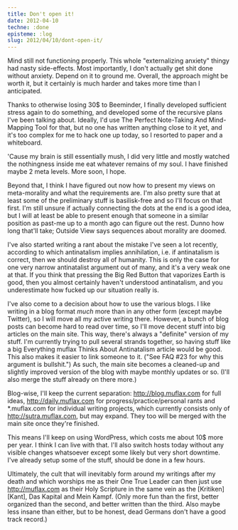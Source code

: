 ```yaml
---
title: Don't open it!
date: 2012-04-10
techne: :done
episteme: :log
slug: 2012/04/10/dont-open-it/
---
```


Mind still not functioning properly. This whole "externalizing anxiety" thingy had nasty side-effects. Most importantly, I don't actually get shit done without anxiety. Depend on it to ground me. Overall, the approach might be worth it, but it certainly is much harder and takes more time than I anticipated.

Thanks to otherwise losing 30\$ to Beeminder, I finally developed sufficient stress again to do something, and developed some of the recursive plans I've been talking about. Ideally, I'd use The Perfect Note-Taking And Mind-Mapping Tool for that, but no one has written anything close to it yet, and it's too complex for me to hack one up today, so I resorted to paper and a whiteboard.

'Cause my brain is still essentially mush, I did very little and mostly watched the nothingness inside me eat whatever remains of my soul. I have finished maybe 2 meta levels. More soon, I hope.

Beyond that, I think I have figured out now how to present my views on meta-morality and what the requirements are. I'm also pretty sure that at least some of the preliminary stuff is basilisk-free and so I'll focus on that first. I'm still unsure if actually connecting the dots at the end is a good idea, but I will at least be able to present enough that someone in a similar position as past-me up to a month ago can figure out the rest. Dunno how long that'll take; Outside View says sequences about morality are doomed.

I've also started writing a rant about the mistake I've seen a lot recently, according to which antinatalism implies annihilation, i.e. if antinatalism is correct, then we should destroy all of humanity. This is only the case for one very narrow antinatalist argument out of many, and it's a very weak one at that. If you think that pressing the Big Red Button that vaporizes Earth is good, then you almost certainly haven't understood antinatalism, and you underestimate how fucked up our situation really is.

I've also come to a decision about how to use the various blogs. I like writing in a blog format *much* more than in any other form (except maybe Twitter), so I will move all my active writing there. However, a bunch of blog posts can become hard to read over time, so I'll move decent stuff into big articles on the main site. This way, there's always a "definite" version of my stuff. I'm currently trying to pull several strands together, so having stuff like a big Everything muflax Thinks About Antinatalism article would be good. This also makes it easier to link someone to it. ("See FAQ #23 for why this argument is bullshit.") As such, the main site becomes a cleaned-up and slightly improved version of the blog with maybe monthly updates or so. (I'll also merge the stuff already on there more.)

Blog-wise, I'll keep the current separation: <http://blog.muflax.com> for full ideas, <http://daily.muflax.com> for progress/practice/personal rants and *.muflax.com for individual writing projects, which currently consists only of <http://sutra.muflax.com>, but may expand. They too will be merged with the main site once they're finished.

This means I'll keep on using WordPress, which costs me about 10$ more per year. I think I can live with that. I'll also switch hosts today without any visible changes whatsoever except some likely but very short downtime. I've already setup some of the stuff, should be done in a few hours.

Ultimately, the cult that will inevitably form around my writings after my death and which worships me as their One True Leader can then just use <http://muflax.com> as their Holy Scripture in the same vein as the [Kritiken][Kant], Das Kapital and Mein Kampf. (Only more fun than the first, better organized than the second, and better written than the third. Also maybe less insane than either, but to be honest, dead Germans don't have a good track record.)
